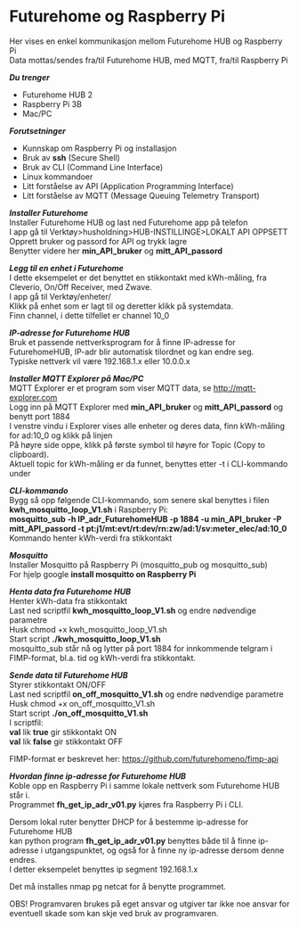 # Futurehome og Raspberry Pi
Her vises en enkel kommunikasjon mellom Futurehome HUB og Raspberry Pi<br>
Data mottas/sendes fra/til Futurehome HUB, med MQTT, fra/til Raspberry Pi  

***Du trenger***<br>
- Futurehome HUB 2<br>
- Raspberry Pi 3B<br>
- Mac/PC<br>

***Forutsetninger***<br>
- Kunnskap om Raspberry Pi og installasjon<br>
- Bruk av **ssh** (Secure Shell)
- Bruk av CLI (Command Line Interface)<br>
- Linux kommandoer<br>
- Litt forståelse av API (Application Programming Interface)<br>
- Litt forståelse av MQTT (Message Queuing Telemetry Transport)<br>

***Installer Futurehome***<br>
Installer Futurehome HUB og last ned Futurehome app på telefon<br>
I app gå til Verktøy>husholdning>HUB-INSTILLINGE>LOKALT API OPPSETT<br>
Opprett bruker og passord for API og trykk lagre<br>
Benytter videre her **min_API_bruker** og **mitt_API_passord**<br>

***Legg til en enhet i Futurehome***<br>
I dette eksempelet er det benyttet en stikkontakt med kWh-måling, fra Cleverio, On/Off Receiver, med Zwave. <br>
I app gå til Verktøy/enheter/<br>
Klikk på enhet som er lagt til og deretter klikk på systemdata.<br>
Finn channel, i dette tilfellet er channel 10_0<br>

***IP-adresse for Futurehome HUB***<br>
Bruk et passende nettverksprogram for å finne IP-adresse for FuturehomeHUB, IP-adr blir automatisk tilordnet og kan endre seg.<br>
Typiske nettverk vil være 192.168.1.x eller 10.0.0.x<br>

***Installer MQTT Explorer på Mac/PC***<br>
MQTT Explorer er et program som viser MQTT data, se http://mqtt-explorer.com<br>
Logg inn på MQTT Explorer med **min_API_bruker** og **mitt_API_passord** og benytt port 1884<br>
I venstre vindu i Explorer vises alle enheter og deres data, finn kWh-måling for ad:10_0 og klikk på linjen<br>
På høyre side oppe, klikk på første symbol til høyre for Topic (Copy to clipboard).<br>
Aktuell topic for kWh-måling er da funnet, benyttes etter -t i CLI-kommando under<br>

***CLI-kommando***<br>
Bygg så opp følgende CLI-kommando, som senere skal benyttes i filen **kwh_mosquitto_loop_V1.sh** i Raspberry Pi:<br>
**mosquitto_sub -h IP_adr_FuturehomeHUB -p 1884 -u min_API_bruker -P mitt_API_passord -t pt:j1/mt:evt/rt:dev/rn:zw/ad:1/sv:meter_elec/ad:10_0**<br>
Kommando henter kWh-verdi fra stikkontakt<br>

***Mosquitto***<br>
Installer Mosquitto på Raspberry Pi (mosquitto_pub og mosquitto_sub)<br>
For hjelp google **install mosquitto on Raspberry Pi**<br>

***Henta data fra Futurehome HUB***<br>
Henter kWh-data fra stikkontakt<br>
Last ned scriptfil **kwh_mosquitto_loop_V1.sh** og endre nødvendige parametre<br>
Husk chmod +x kwh_mosquitto_loop_V1.sh<br>
Start script **./kwh_mosquitto_loop_V1.sh**<br>
mosquitto_sub står nå og lytter på port 1884 for innkommende telgram i FIMP-format, bl.a. tid og kWh-verdi fra stikkontakt.<br>

***Sende data til Futurehome HUB***<br>
Styrer stikkontakt ON/OFF<br>
Last ned scriptfil **on_off_mosquitto_V1.sh** og endre nødvendige parametre<br>
Husk chmod +x on_off_mosquitto_V1.sh<br>
Start script **./on_off_mosquitto_V1.sh**<br>
I scriptfil:<br> 
**val** lik **true**  gir stikkontakt ON<br>
**val** lik **false** gir stikkontakt OFF<br>

FIMP-format er beskrevet her: https://github.com/futurehomeno/fimp-api


***Hvordan finne ip-adresse for Futurehome HUB***<br>
Koble opp en Raspberry Pi i samme lokale nettverk som Futurehome HUB står i.<br>
Programmet **fh_get_ip_adr_v01.py** kjøres fra Raspberry Pi i CLI.<br>

Dersom lokal ruter benytter DHCP for å bestemme ip-adresse for Futurehome HUB<br>
kan python program **fh_get_ip_adr_v01.py** benyttes både til å finne ip-adresse i utgangspunktet,
og også for å finne ny ip-adresse dersom denne endres.<br>
I detter eksempelet benyttes ip segment 192.168.1.x<br>

Det må installes nmap pg netcat for å benytte programmet.<br>

OBS! Programvaren brukes på eget ansvar og utgiver tar ikke noe ansvar for eventuell skade som kan skje ved bruk av programvaren.



